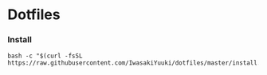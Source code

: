# Dotfiles

### Install
```
bash -c "$(curl -fsSL https://raw.githubusercontent.com/IwasakiYuuki/dotfiles/master/install.sh)"
```
